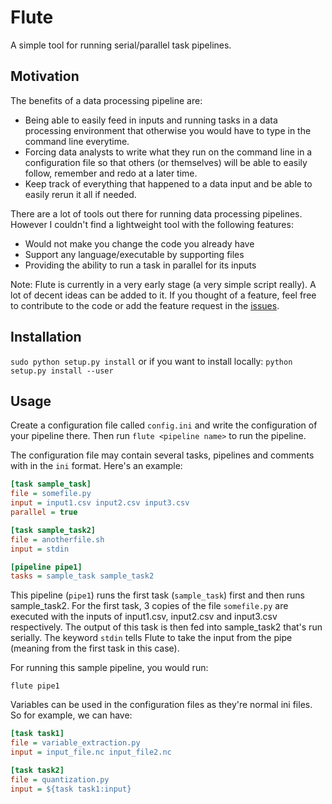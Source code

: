 Flute
===

A simple tool for running serial/parallel task pipelines. 

## Motivation

The benefits of a data processing pipeline are:

- Being able to easily feed in inputs and running tasks in a data processing environment that otherwise you would have to type in the command line everytime. 
- Forcing data analysts to write what they run on the command line in a configuration file so that others (or themselves) will be able to easily follow, remember and redo at a later time. 
- Keep track of everything that happened to a data input and be able to easily rerun it all if needed.

There are a lot of tools out there for running data processing pipelines. However I couldn't find a lightweight tool with the following features:

- Would not make you change the code you already have
- Support any language/executable by supporting files 
- Providing the ability to run a task in parallel for its inputs

Note: Flute is currently in a very early stage (a very simple script really). A lot of decent ideas can be added to it. If you thought of a feature, feel free to contribute to the code or add the feature request in the [issues](https://github.com/auxiliary/flute/issues). 

## Installation

`sudo python setup.py install` or if you want to install locally: `python setup.py install --user`

## Usage

Create a configuration file called `config.ini` and write the configuration of your pipeline there. 
Then run `flute <pipeline name>` to run the pipeline. 

The configuration file may contain several tasks, pipelines and comments with in the `ini` format. Here's an example:

```ini
[task sample_task]
file = somefile.py
input = input1.csv input2.csv input3.csv
parallel = true

[task sample_task2]
file = anotherfile.sh
input = stdin

[pipeline pipe1]
tasks = sample_task sample_task2
```

This pipeline (`pipe1`) runs the first task (`sample_task`) first and then runs sample_task2. For the first task, 3 copies of the file `somefile.py` are executed with the inputs of input1.csv, input2.csv and input3.csv respectively. The output of this task is then fed into sample_task2 that's run serially. The keyword `stdin` tells Flute to take the input from the pipe (meaning from the first task in this case). 

For running this sample pipeline, you would run:

`flute pipe1`

Variables can be used in the configuration files as they're normal ini files. So for example, we can have:

```ini
[task task1]
file = variable_extraction.py
input = input_file.nc input_file2.nc

[task task2]
file = quantization.py
input = ${task task1:input}
```
